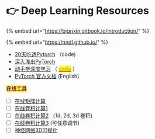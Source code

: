 # 👉 Deep Learning Resources

{% embed url="https://bigrixin.gitbook.io/introduction/" %}

{% embed url="https://nndl.github.io/" %}

* [20天吃透Pytorch](https://github.com/lyhue1991/eat\_pytorch\_in\_20\_days) （code)
* [深入浅出PyTorch](https://datawhalechina.github.io/thorough-pytorch/index.html)
* [动手学深度学习](https://zh.d2l.ai/index.html) （ [<mark style="color:orange;">**code**</mark>](https://github.com/ShusenTang/Dive-into-DL-PyTorch) ）
* [PyTorch 官方文档](https://pytorch.org/docs/stable/index.html) (English)





<mark style="color:purple;">**在线工具**</mark>

* [ ] [在线矩阵计算](https://matrixcalc.org/zh-TW/)
* [ ] [在线卷积计算1](http://www.sqflash.com/cal.html)
* [ ] [在线卷积计算2](https://asiltureli.github.io/Convolution-Layer-Calculator/) （1d, 2d, 3d 卷积)
* [ ] [在线卷积计算3](https://madebyollin.github.io/convnet-calculator/)   (可任意调节)
* [ ] [神经网络3D可视化](https://tensorspace.org/index.html)
